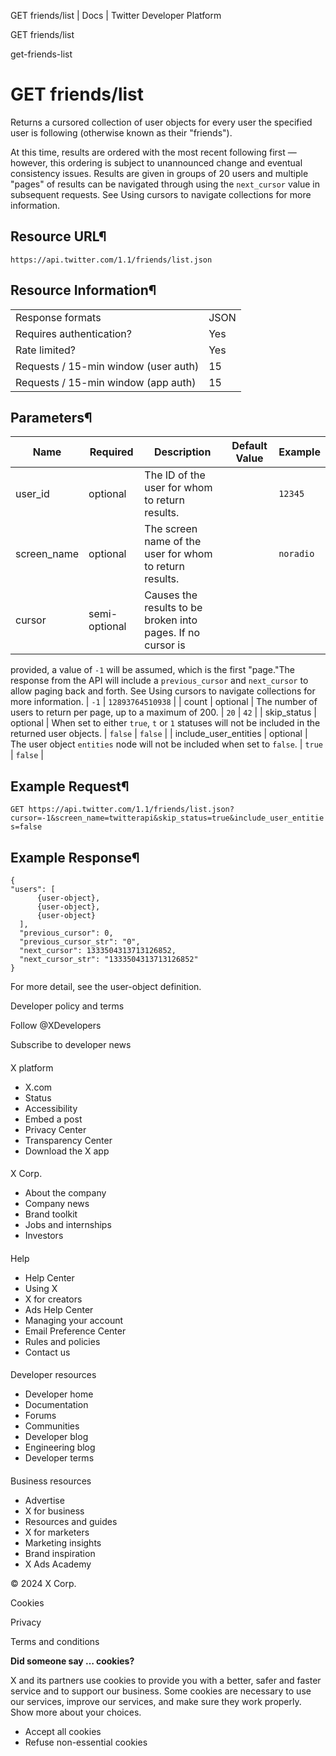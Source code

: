 



GET friends/list | Docs | Twitter Developer Platform 





































































































GET friends/list



get-friends-list

GET friends/list
================




Returns a cursored collection of user objects for every user the
specified user is following (otherwise known as their "friends").


At this time, results are ordered with the most recent following
first — however, this ordering is subject to unannounced change and
eventual consistency issues. Results are given in groups of 20 users and
multiple "pages" of results can be navigated through using the
`next_cursor` value in subsequent requests. See Using cursors to navigate
collections for more information.


Resource URL¶
-------------


`https://api.twitter.com/1.1/friends/list.json`


Resource Information¶
---------------------




|  |  |
| --- | --- |
| Response formats | JSON |
| Requires authentication? | Yes |
| Rate limited? | Yes |
| Requests / 15-min window (user auth) | 15 |
| Requests / 15-min window (app auth) | 15 |


Parameters¶
-----------




| Name | Required | Description | Default Value | Example |
| --- | --- | --- | --- | --- |
| user\_id | optional | The ID of the user for whom to return results. |  | `12345` |
| screen\_name | optional | The screen name of the user for whom to return results. |  | `noradio` |
| cursor | semi-optional | Causes the results to be broken into pages. If no cursor is
provided, a value of `-1` will be assumed, which is the first
"page."The response from the API will include a
`previous_cursor` and `next_cursor` to allow
paging back and forth. See Using
cursors to navigate collections for more information. | `-1` | `12893764510938` |
| count | optional | The number of users to return per page, up to a maximum of 200. | `20` | `42` |
| skip\_status | optional | When set to either `true`, `t` or
`1` statuses will not be included in the returned user
objects. | `false` | `false` |
| include\_user\_entities | optional | The user object `entities` node will not be included when
set to `false`. | `true` | `false` |


Example Request¶
----------------


`GET https://api.twitter.com/1.1/friends/list.json?cursor=-1&screen_name=twitterapi&skip_status=true&include_user_entities=false`


Example Response¶
-----------------



```
{
"users": [
      {user-object},
      {user-object},
      {user-object}
  ],
  "previous_cursor": 0,
  "previous_cursor_str": "0",
  "next_cursor": 1333504313713126852,
  "next_cursor_str": "1333504313713126852"
}
```

For more detail, see the user-object
definition.



















Developer policy and terms


Follow @XDevelopers


Subscribe to developer news












#### 
 X platform


* X.com
* Status
* Accessibility
* Embed a post
* Privacy Center
* Transparency Center
* Download the X app




#### 
 X Corp.


* About the company
* Company news
* Brand toolkit
* Jobs and internships
* Investors




#### 
 Help


* Help Center
* Using X
* X for creators
* Ads Help Center
* Managing your account
* Email Preference Center
* Rules and policies
* Contact us




#### 
 Developer resources


* Developer home
* Documentation
* Forums
* Communities
* Developer blog
* Engineering blog
* Developer terms




#### 
 Business resources


* Advertise
* X for business
* Resources and guides
* X for marketers
* Marketing insights
* Brand inspiration
* X Ads Academy









 © 2024 X Corp.
 


Cookies


Privacy


Terms and conditions






















**Did someone say … cookies?**  
  


 X and its partners use cookies to provide you with a better, safer and
 faster service and to support our business. Some cookies are necessary to use
 our services, improve our services, and make sure they work properly.
 Show more about your choices.


 




* Accept all cookies
* Refuse non-essential cookies















